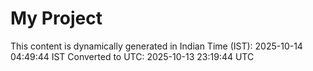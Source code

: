 # My Project

This content is dynamically generated in Indian Time (IST): 2025-10-14 04:49:44 IST
Converted to UTC: 2025-10-13 23:19:44 UTC
